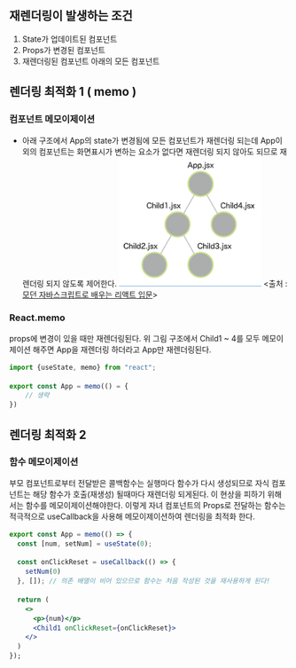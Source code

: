 ## 재렌더링이 발생하는 조건

1. State가 업데이트된 컴포넌트
2. Props가 변경된 컴포넌트
3. 재렌더링된 컴포넌트 아래의 모든 컴포넌트

## 렌더링 최적화 1 ( memo )

### 컴포넌트 메모이제이션

- 아래 구조에서 App의 state가 변경됨에 모든 컴포넌트가 재렌더링 되는데 App이외의 컴포넌트는 화면표시가 변하는 요소가 없다면 재렌더링 되지 않아도 되므로 재렌더링 되지 않도록 제어한다.
  ![Alt text](image.png)
  <출처 : [모던 자바스크립트로 배우는 리액트 입문](https://ebook-product.kyobobook.co.kr/dig/epd/ebook/E000005029039)>

### React.memo

props에 변경이 있을 때만 재렌더링된다.
위 그림 구조에서 Child1 ~ 4를 모두 메모이제이션 해주면 App을 재렌더링 하더라고 App만 재렌더링된다.

```jsx
import {useState, memo} from "react";

export const App = memo(() = {
    // 생략
})
```

## 렌더링 최적화 2

### 함수 메모이제이션

부모 컴포넌트로부터 전달받은 콜백함수는 실행마다 함수가 다시 생성되므로 자식 컴포넌트는 해당 함수가 호출(재생성) 될때마다 재렌더링 되게된다. 이 현상을 피하기 위해서는 함수를 메모이제이션해야한다. 이렇게 자녀 컴포넌트의 Props로 전달하는 함수는 적극적으로 useCallback을 사용해 메모이제이션하여 렌더링을 최적화 한다.

```jsx
export const App = memo(() => {
  const [num, setNum] = useState(0);

  const onClickReset = useCallback(() => {
    setNum(0)
  }, []); // 의존 배열이 비어 있으므로 함수는 처음 작성된 것을 재사용하게 된다!

  return (
    <>
      <p>{num}</p>
      <Child1 onClickReset={onClickReset}>
    </>
  )
});
```
